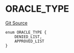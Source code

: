 # ORACLE_TYPE
[Git Source](https://github.com/thrackle-io/forte-rules-engine/blob/90e2ae1d7df03e5dac710c7ae0a8dd87e3b8b119/src/protocol/economic/ruleProcessor/RuleCodeData.sol)


```solidity
enum ORACLE_TYPE {
    DENIED_LIST,
    APPROVED_LIST
}
```

